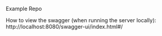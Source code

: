 Example Repo


How to view the swagger (when running the server locally):
http://localhost:8080/swagger-ui/index.html#/



